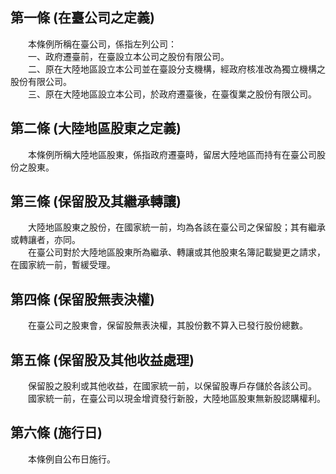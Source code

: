第一條 (在臺公司之定義)
-----------------------
　　本條例所稱在臺公司，係指左列公司：  
　　一、政府遷臺前，在臺設立本公司之股份有限公司。  
　　二、原在大陸地區設立本公司並在臺設分支機構，經政府核准改為獨立機構之股份有限公司。  
　　三、原在大陸地區設立本公司，於政府遷臺後，在臺復業之股份有限公司。  


第二條 (大陸地區股東之定義)
---------------------------
　　本條例所稱大陸地區股東，係指政府遷臺時，留居大陸地區而持有在臺公司股份之股東。  


第三條 (保留股及其繼承轉讓)
---------------------------
　　大陸地區股東之股份，在國家統一前，均為各該在臺公司之保留股；其有繼承或轉讓者，亦同。  
　　在臺公司對於大陸地區股東所為繼承、轉讓或其他股東名簿記載變更之請求，在國家統一前，暫緩受理。  


第四條 (保留股無表決權)
-----------------------
　　在臺公司之股東會，保留股無表決權，其股份數不算入已發行股份總數。  


第五條 (保留股及其他收益處理)
-----------------------------
　　保留股之股利或其他收益，在國家統一前，以保留股專戶存儲於各該公司。  
　　國家統一前，在臺公司以現金增資發行新股，大陸地區股東無新股認購權利。  


第六條 (施行日)
---------------
　　本條例自公布日施行。